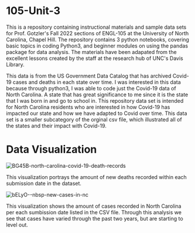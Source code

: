 # 105-Unit-3
This is a repository containing instructional materials and sample data sets for Prof. Gotzler's Fall 2022 sections of ENGL-105 at the University of North Carolina, Chapel Hill.
The repository contains 3 python notebooks, covering basic topics in coding Python3, and beginner modules on using the pandas package for data analysis.
The materials have been adapated from the excellent lessons created by the staff at the research hub of UNC's Davis Library.


 This data is from the US Government Data Catalog that has archived Covid-19 cases and deaths in each state over time. I was interested in this data because through python3, I was able to code just the Covid-19 data of North Carolina. A state that has great significance to me since it is the state that I was born in and go to school in. This repository data set is intended for North Carolina residents who are interested in how Covid-19 has impacted our state and how we have adapted to Covid over time. This data set is a smaller subcategory of the orginal csv file, which illustrated all of the states and their impact with Covid-19.


# Data Visualization
![BG45B-north-carolina-covid-19-death-records](https://user-images.githubusercontent.com/118202949/203618839-bc38f1ef-09fa-4cad-96cc-38eb887ba27f.png)

 This visualization portrays the amount of new deaths recorded within each submission date in the dataset. 
 
 ![bELyO--nbsp-new-cases-in-nc](https://user-images.githubusercontent.com/118202949/203628425-35cafaed-fe28-477c-8e55-e22fe1a7d4cc.png)

This visualization shows the amount of cases recorded in North Carolina per each sumbission date listed in the CSV file. Through this analysis we see that cases have varied through the past two years, but are starting to level out.
